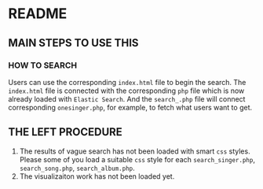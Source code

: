 # README

## MAIN STEPS TO USE THIS

### HOW TO SEARCH

Users can use the corresponding `index.html` file to begin the search. The `index.html` file is connected with the corresponding `php` file which is now already loaded with `Elastic Search`. And the `search_.php` file will connect corresponding `onesinger.php`, for example, to fetch what users want to get.

## THE LEFT PROCEDURE

1. The results of vague search has not been loaded with smart `css` styles. Please some of you load a suitable `css` style for each `search_singer.php`, `search_song.php`, `search_album.php`.  
2. The visualizaiton work has not been loaded yet.
